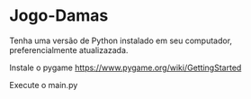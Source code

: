 # Jogo-Damas

Tenha uma versão de Python instalado em seu computador, preferencialmente atualizazada.

Instale o pygame
https://www.pygame.org/wiki/GettingStarted

Execute o main.py